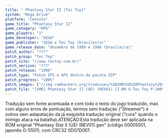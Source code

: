 ```yaml
---
title: " Phantasy Star II (Tec Toy)"
system: "Mega Drive"
platform: "Console"
game_title: "Phantasy Star II"
game_category: "RPG"
game_players: "1"
game_developer: "SEGA"
game_publisher: "SEGA e Tec Toy (brasileira)"
game_release_date: "dezembro de 1989 e 1996 (brasileira)"
patch_author: "???"
patch_group: "Tec Toy"
patch_site: "//www.tectoy.com.br/"
patch_version: "???"
patch_release: "1996"
patch_type: "Patch IPS e UPS dentro de pacote ZIP"
patch_progress: "100%"
patch_images: ["//img.romhackers.org/traducoes/%5BSMD%5D%20Phantasy%20Star%20II%20-%20Tec%20Toy%20-%201.png","//img.romhackers.org/traducoes/%5BSMD%5D%20Phantasy%20Star%20II%20-%20Tec%20Toy%20-%202.png","//img.romhackers.org/traducoes/%5BSMD%5D%20Phantasy%20Star%20II%20-%20Tec%20Toy%20-%203.png"]
patch_file: "[SMD] Phantasy Star II (UE) (REV01) [I-BR G-Tec Toy P-100% A-1996].zip"
---
```

Tradução sem fonte acentuada e com todo o texto do jogo traduzido, mas com alguns erros de pontuação, termos sem tradução ("Streamer") e outros sem adapatação da já esquisita tradução original ("cura" quando o inimigo ataca na batalha).ATENÇÃO:Esta tradução deve ser aplicada na ROM original "Phantasy Star II (UE) (REV01).gen" (código 00005501, japonês G-5501), com CRC32 0D07D0EF.